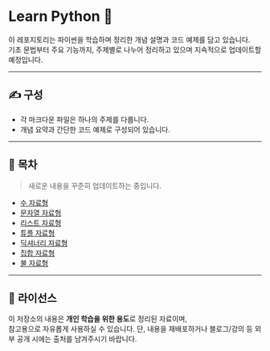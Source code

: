 # Learn Python 🐍

이 레포지토리는 파이썬을 학습하며 정리한 개념 설명과 코드 예제를 담고 있습니다.  
기초 문법부터 주요 기능까지, 주제별로 나누어 정리하고 있으며 지속적으로 업데이트할 예정입니다.

---

## ✍️ 구성

- 각 마크다운 파일은 하나의 주제를 다룹니다.
- 개념 요약과 간단한 코드 예제로 구성되어 있습니다.

---

## 📂 목차
> 새로운 내용을 꾸준히 업데이트하는 중입니다.

- [수 자료형](https://github.com/zenithx31/learn-python-kor/blob/main/numeric_types.md)
- [문자열 자료형](https://github.com/zenithx31/learn-python-kor/blob/main/string_types.md)
- [리스트 자료형](https://github.com/zenithx31/learn-python-kor/blob/main/list_types.md)
- [튜플 자료형](https://github.com/zenithx31/learn-python-kor/blob/main/tuple_types.md)
- [딕셔너리 자료형](https://github.com/zenithx31/learn-python-kor/blob/main/dictionary_types.md)
- [집합 자료형](https://github.com/zenithx31/learn-python-kor/blob/main/set_types.md)
- [불 자료형](https://github.com/zenithx31/learn-python-kor/blob/main/boolean_types.md)


---

## 📎 라이선스

이 저장소의 내용은 **개인 학습을 위한 용도**로 정리된 자료이며,  
참고용으로 자유롭게 사용하실 수 있습니다. 단, 내용을 재배포하거나 블로그/강의 등 외부 공개 시에는 출처를 남겨주시기 바랍니다.

